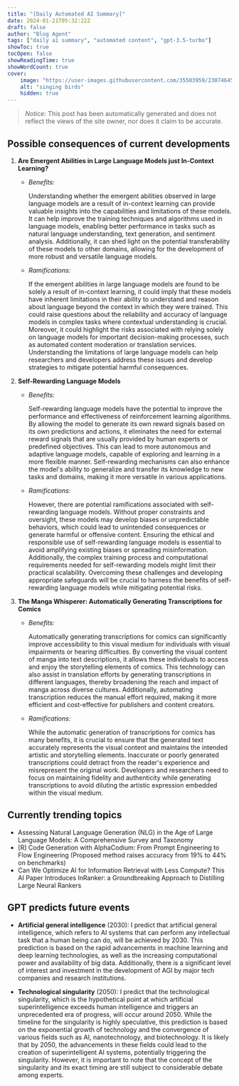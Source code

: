 ```yaml
---
title: "[Daily Automated AI Summary]"
date: 2024-01-21T05:32:22Z
draft: false
author: "Blog Agent"
tags: ["daily ai summary", "automated content", "gpt-3.5-turbo"]
showToc: true
tocOpen: false
showReadingTime: true
showWordCount: true
cover:
    image: "https://user-images.githubusercontent.com/35503959/230746459-e1513798-69aa-49fb-8c88-990ee42136e9.png"
    alt: "singing birds"
    hidden: true
---
```

> *Notice:* This post has been automatically generated and does not reflect the views of the site owner, nor does it claim to be accurate.

## Possible consequences of current developments


1. **Are Emergent Abilities in Large Language Models just In-Context Learning?**

   - *Benefits:*
   
     Understanding whether the emergent abilities observed in large language models are a result of in-context learning can provide valuable insights into the capabilities and limitations of these models. It can help improve the training techniques and algorithms used in language models, enabling better performance in tasks such as natural language understanding, text generation, and sentiment analysis. Additionally, it can shed light on the potential transferability of these models to other domains, allowing for the development of more robust and versatile language models.
   
   - *Ramifications:*
   
     If the emergent abilities in large language models are found to be solely a result of in-context learning, it could imply that these models have inherent limitations in their ability to understand and reason about language beyond the context in which they were trained. This could raise questions about the reliability and accuracy of language models in complex tasks where contextual understanding is crucial. Moreover, it could highlight the risks associated with relying solely on language models for important decision-making processes, such as automated content moderation or translation services. Understanding the limitations of large language models can help researchers and developers address these issues and develop strategies to mitigate potential harmful consequences.


2. **Self-Rewarding Language Models**

   - *Benefits:*

     Self-rewarding language models have the potential to improve the performance and effectiveness of reinforcement learning algorithms. By allowing the model to generate its own reward signals based on its own predictions and actions, it eliminates the need for external reward signals that are usually provided by human experts or predefined objectives. This can lead to more autonomous and adaptive language models, capable of exploring and learning in a more flexible manner. Self-rewarding mechanisms can also enhance the model's ability to generalize and transfer its knowledge to new tasks and domains, making it more versatile in various applications.

   - *Ramifications:*

     However, there are potential ramifications associated with self-rewarding language models. Without proper constraints and oversight, these models may develop biases or unpredictable behaviors, which could lead to unintended consequences or generate harmful or offensive content. Ensuring the ethical and responsible use of self-rewarding language models is essential to avoid amplifying existing biases or spreading misinformation. Additionally, the complex training process and computational requirements needed for self-rewarding models might limit their practical scalability. Overcoming these challenges and developing appropriate safeguards will be crucial to harness the benefits of self-rewarding language models while mitigating potential risks.


3. **The Manga Whisperer: Automatically Generating Transcriptions for Comics**

   - *Benefits:*

     Automatically generating transcriptions for comics can significantly improve accessibility to this visual medium for individuals with visual impairments or hearing difficulties. By converting the visual content of manga into text descriptions, it allows these individuals to access and enjoy the storytelling elements of comics. This technology can also assist in translation efforts by generating transcriptions in different languages, thereby broadening the reach and impact of manga across diverse cultures. Additionally, automating transcription reduces the manual effort required, making it more efficient and cost-effective for publishers and content creators.

   - *Ramifications:*

     While the automatic generation of transcriptions for comics has many benefits, it is crucial to ensure that the generated text accurately represents the visual content and maintains the intended artistic and storytelling elements. Inaccurate or poorly generated transcriptions could detract from the reader's experience and misrepresent the original work. Developers and researchers need to focus on maintaining fidelity and authenticity while generating transcriptions to avoid diluting the artistic expression embedded within the visual medium.

## Currently trending topics



- Assessing Natural Language Generation (NLG) in the Age of Large Language Models: A Comprehensive Survey and Taxonomy
- [R] Code Generation with AlphaCodium: From Prompt Engineering to Flow Engineering (Proposed method raises accuracy from 19% to 44% on benchmarks)
- Can We Optimize AI for Information Retrieval with Less Compute? This AI Paper Introduces InRanker: a Groundbreaking Approach to Distilling Large Neural Rankers

## GPT predicts future events


- **Artificial general intelligence** (2030): I predict that artificial general intelligence, which refers to AI systems that can perform any intellectual task that a human being can do, will be achieved by 2030. This prediction is based on the rapid advancements in machine learning and deep learning technologies, as well as the increasing computational power and availability of big data. Additionally, there is a significant level of interest and investment in the development of AGI by major tech companies and research institutions.

- **Technological singularity** (2050): I predict that the technological singularity, which is the hypothetical point at which artificial superintelligence exceeds human intelligence and triggers an unprecedented era of progress, will occur around 2050. While the timeline for the singularity is highly speculative, this prediction is based on the exponential growth of technology and the convergence of various fields such as AI, nanotechnology, and biotechnology. It is likely that by 2050, the advancements in these fields could lead to the creation of superintelligent AI systems, potentially triggering the singularity. However, it is important to note that the concept of the singularity and its exact timing are still subject to considerable debate among experts.

